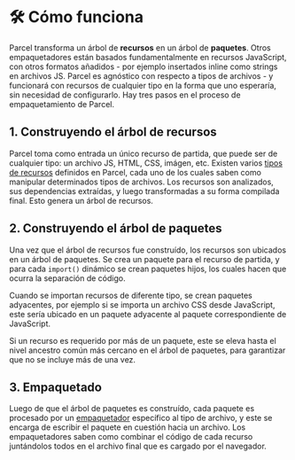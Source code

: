 # 🛠 Cómo funciona

Parcel transforma un árbol de **recursos** en un árbol de **paquetes**. Otros empaquetadores están basados fundamentalmente en recursos JavaScript, con otros formatos añadidos - por ejemplo insertados inline como strings en archivos JS. Parcel es agnóstico con respecto a tipos de archivos - y funcionará con recursos de cualquier tipo en la forma que uno esperaría, sin necesidad de configurarlo. Hay tres pasos en el proceso de empaquetamiento de Parcel.

## 1. Construyendo el árbol de recursos

Parcel toma como entrada un único recurso de partida, que puede ser de cualquier tipo: un archivo JS, HTML, CSS, imágen, etc. Existen varios [tipos de recursos](https://github.com/amymariaparker2401/website/tree/574adba7f88c1181c822d553056158f78247bbe7/src/i18n/es/docs/asset_types.html) definidos en Parcel, cada uno de los cuales saben como manipular determinados tipos de archivos. Los recursos son analizados, sus dependencias extraídas, y luego transformadas a su forma compilada final. Esto genera un árbol de recursos.

## 2. Construyendo el árbol de paquetes

Una vez que el árbol de recursos fue construído, los recursos son ubicados en un árbol de paquetes. Se crea un paquete para el recurso de partida, y para cada `import()` dinámico se crean paquetes hijos, los cuales hacen que ocurra la separación de código.

Cuando se importan recursos de diferente tipo, se crean paquetes adyacentes, por ejemplo si se importa un archivo CSS desde JavaScript, este sería ubicado en un paquete adyacente al paquete correspondiente de JavaScript.

Si un recurso es requerido por más de un paquete, este se eleva hasta el nivel ancestro común más cercano en el árbol de paquetes, para garantizar que no se incluye más de una vez.

## 3. Empaquetado

Luego de que el árbol de paquetes es construído, cada paquete es procesado por un [empaquetador](https://github.com/amymariaparker2401/website/tree/574adba7f88c1181c822d553056158f78247bbe7/src/i18n/es/docs/packagers.html) específico al tipo de archivo, y este se encarga de escribir el paquete en cuestión hacia un archivo. Los empaquetadores saben como combinar el código de cada recurso juntándolos todos en el archivo final que es cargado por el navegador.

